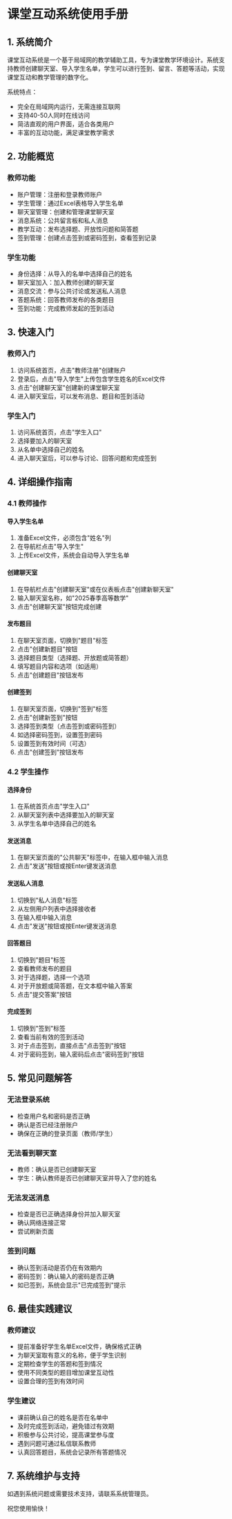 # 课堂互动系统使用手册

## 1. 系统简介

课堂互动系统是一个基于局域网的教学辅助工具，专为课堂教学环境设计。系统支持教师创建聊天室、导入学生名单，学生可以进行签到、留言、答题等活动，实现课堂互动和教学管理的数字化。

系统特点：
- 完全在局域网内运行，无需连接互联网
- 支持40-50人同时在线访问
- 简洁直观的用户界面，适合各类用户
- 丰富的互动功能，满足课堂教学需求

## 2. 功能概览

### 教师功能
- 账户管理：注册和登录教师账户
- 学生管理：通过Excel表格导入学生名单
- 聊天室管理：创建和管理课堂聊天室
- 消息系统：公共留言板和私人消息
- 教学互动：发布选择题、开放性问题和简答题
- 签到管理：创建点击签到或密码签到，查看签到记录

### 学生功能
- 身份选择：从导入的名单中选择自己的姓名
- 聊天室加入：加入教师创建的聊天室
- 消息交流：参与公共讨论或发送私人消息
- 答题系统：回答教师发布的各类题目
- 签到功能：完成教师发起的签到活动

## 3. 快速入门

### 教师入门
1. 访问系统首页，点击"教师注册"创建账户
2. 登录后，点击"导入学生"上传包含学生姓名的Excel文件
3. 点击"创建聊天室"创建新的课堂聊天室
4. 进入聊天室后，可以发布消息、题目和签到活动

### 学生入门
1. 访问系统首页，点击"学生入口"
2. 选择要加入的聊天室
3. 从名单中选择自己的姓名
4. 进入聊天室后，可以参与讨论、回答问题和完成签到

## 4. 详细操作指南

### 4.1 教师操作

#### 导入学生名单
1. 准备Excel文件，必须包含"姓名"列
2. 在导航栏点击"导入学生"
3. 上传Excel文件，系统会自动导入学生名单

#### 创建聊天室
1. 在导航栏点击"创建聊天室"或在仪表板点击"创建新聊天室"
2. 输入聊天室名称，如"2025春季高等数学"
3. 点击"创建聊天室"按钮完成创建

#### 发布题目
1. 在聊天室页面，切换到"题目"标签
2. 点击"创建新题目"按钮
3. 选择题目类型（选择题、开放题或简答题）
4. 填写题目内容和选项（如适用）
5. 点击"创建题目"按钮发布

#### 创建签到
1. 在聊天室页面，切换到"签到"标签
2. 点击"创建新签到"按钮
3. 选择签到类型（点击签到或密码签到）
4. 如选择密码签到，设置签到密码
5. 设置签到有效时间（可选）
6. 点击"创建签到"按钮发布

### 4.2 学生操作

#### 选择身份
1. 在系统首页点击"学生入口"
2. 从聊天室列表中选择要加入的聊天室
3. 从学生名单中选择自己的姓名

#### 发送消息
1. 在聊天室页面的"公共聊天"标签中，在输入框中输入消息
2. 点击"发送"按钮或按Enter键发送消息

#### 发送私人消息
1. 切换到"私人消息"标签
2. 从左侧用户列表中选择接收者
3. 在输入框中输入消息
4. 点击"发送"按钮或按Enter键发送消息

#### 回答题目
1. 切换到"题目"标签
2. 查看教师发布的题目
3. 对于选择题，选择一个选项
4. 对于开放题或简答题，在文本框中输入答案
5. 点击"提交答案"按钮

#### 完成签到
1. 切换到"签到"标签
2. 查看当前有效的签到活动
3. 对于点击签到，直接点击"点击签到"按钮
4. 对于密码签到，输入密码后点击"密码签到"按钮

## 5. 常见问题解答

### 无法登录系统
- 检查用户名和密码是否正确
- 确认是否已经注册账户
- 确保在正确的登录页面（教师/学生）

### 无法看到聊天室
- 教师：确认是否已创建聊天室
- 学生：确认教师是否已创建聊天室并导入了您的姓名

### 无法发送消息
- 检查是否已正确选择身份并加入聊天室
- 确认网络连接正常
- 尝试刷新页面

### 签到问题
- 确认签到活动是否仍在有效期内
- 密码签到：确认输入的密码是否正确
- 如已签到，系统会显示"已完成签到"提示

## 6. 最佳实践建议

### 教师建议
- 提前准备好学生名单Excel文件，确保格式正确
- 为聊天室取有意义的名称，便于学生识别
- 定期检查学生的答题和签到情况
- 使用不同类型的题目增加课堂互动性
- 设置合理的签到有效时间

### 学生建议
- 课前确认自己的姓名是否在名单中
- 及时完成签到活动，避免错过有效期
- 积极参与公共讨论，提高课堂参与度
- 遇到问题可通过私信联系教师
- 认真回答题目，系统会记录所有答题情况

## 7. 系统维护与支持

如遇到系统问题或需要技术支持，请联系系统管理员。

祝您使用愉快！
